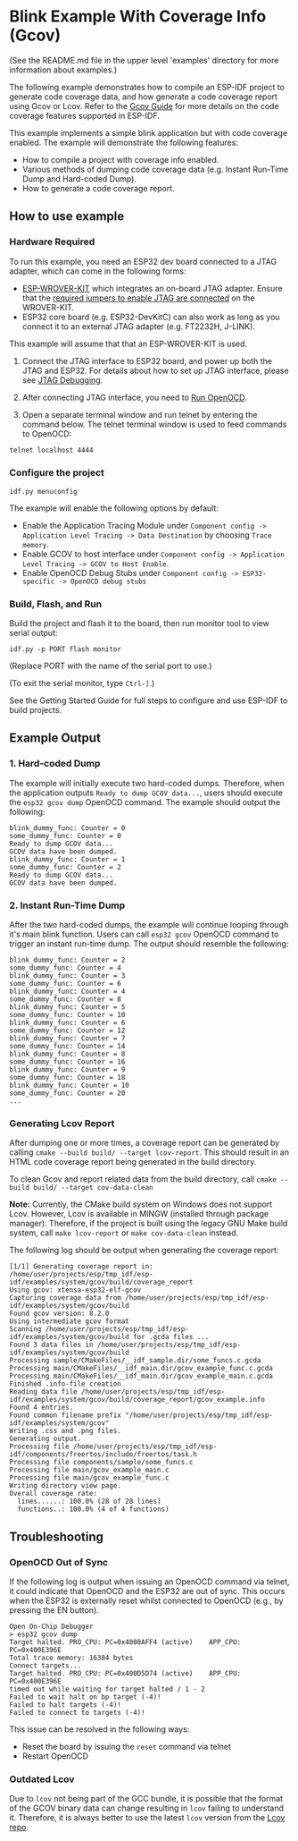 # Blink Example With Coverage Info (Gcov)

(See the README.md file in the upper level 'examples' directory for more information about examples.)

The following example demonstrates how to compile an ESP-IDF project to generate code coverage data, and how generate a code coverage report using Gcov or Lcov. Refer to the [Gcov Guide](https://docs.espressif.com/projects/esp-idf/en/latest/api-guides/app_trace.html#gcov-source-code-coverage) for more details on the code coverage features supported in ESP-IDF.

This example implements a simple blink application but with code coverage enabled. The example will demonstrate the following features:
* How to compile a project with coverage info enabled.
* Various methods of dumping code coverage data (e.g. Instant Run-Time Dump and Hard-coded Dump).
* How to generate a code coverage report.

## How to use example

### Hardware Required

To run this example, you need an ESP32 dev board connected to a JTAG adapter, which can come in the following forms:

* [ESP-WROVER-KIT](https://docs.espressif.com/projects/esp-idf/en/latest/hw-reference/modules-and-boards.html#esp-wrover-kit-v4-1) which integrates an on-board JTAG adapter. Ensure that the [required jumpers to enable JTAG are connected](https://docs.espressif.com/projects/esp-idf/en/latest/get-started/get-started-wrover-kit.html#setup-options) on the WROVER-KIT.
* ESP32 core board (e.g. ESP32-DevKitC) can also work as long as you connect it to an external JTAG adapter (e.g. FT2232H, J-LINK).

This example will assume that that an ESP-WROVER-KIT is used.

1. Connect the JTAG interface to ESP32 board, and power up both the JTAG and ESP32. For details about how to set up JTAG interface, please see [JTAG Debugging](https://docs.espressif.com/projects/esp-idf/en/latest/api-guides/jtag-debugging/index.html).

2. After connecting JTAG interface, you need to [Run OpenOCD](https://docs.espressif.com/projects/esp-idf/en/latest/api-guides/jtag-debugging/index.html#run-openocd).

3. Open a separate terminal window and run telnet by entering the command below. The telnet terminal window is used to feed commands to OpenOCD:

```bash
telnet localhost 4444
```

### Configure the project

```
idf.py menuconfig
```

The example will enable the following options by default: 

* Enable the Application Tracing Module under `Component config -> Application Level Tracing -> Data Destination` by choosing `Trace memory`.
* Enable GCOV to host interface under `Component config -> Application Level Tracing -> GCOV to Host Enable`.
* Enable OpenOCD Debug Stubs under `Component config -> ESP32-specific -> OpenOCD debug stubs`

### Build, Flash, and Run

Build the project and flash it to the board, then run monitor tool to view serial output:

```
idf.py -p PORT flash monitor
```

(Replace PORT with the name of the serial port to use.)

(To exit the serial monitor, type ``Ctrl-]``.)

See the Getting Started Guide for full steps to configure and use ESP-IDF to build projects.

## Example Output

### 1. Hard-coded Dump

The example will initially execute two hard-coded dumps. Therefore, when the application outputs `Ready to dump GCOV data...`, users should execute the `esp32 gcov dump` OpenOCD command. The example should output the following:

```
blink_dummy_func: Counter = 0
some_dummy_func: Counter = 0
Ready to dump GCOV data...
GCOV data have been dumped.
blink_dummy_func: Counter = 1
some_dummy_func: Counter = 2
Ready to dump GCOV data...
GCOV data have been dumped.
```

### 2. Instant Run-Time Dump

After the two hard-coded dumps, the example will continue looping through it's main blink function. Users can call `esp32 gcov` OpenOCD command to trigger an instant run-time dump. The output should resemble the following:

```
blink_dummy_func: Counter = 2
some_dummy_func: Counter = 4
blink_dummy_func: Counter = 3
some_dummy_func: Counter = 6
blink_dummy_func: Counter = 4
some_dummy_func: Counter = 8
blink_dummy_func: Counter = 5
some_dummy_func: Counter = 10
blink_dummy_func: Counter = 6
some_dummy_func: Counter = 12
blink_dummy_func: Counter = 7
some_dummy_func: Counter = 14
blink_dummy_func: Counter = 8
some_dummy_func: Counter = 16
blink_dummy_func: Counter = 9
some_dummy_func: Counter = 18
blink_dummy_func: Counter = 10
some_dummy_func: Counter = 20
...
```

### Generating Lcov Report

After dumping one or more times, a coverage report can be generated by calling `cmake --build build/ --target lcov-report`. This should result in an HTML code coverage report being generated in the build directory.

To clean Gcov and report related data from the build directory, call `cmake --build build/ --target cov-data-clean`

**Note:** Currently, the CMake build system on Windows does not support Lcov. However, Lcov is available in MINGW (installed through package manager). Therefore, if the project is built using the legacy GNU Make build system, call `make lcov-report` or `make cov-data-clean` instead.

The following log should be output when generating the coverage report:

```
[1/1] Generating coverage report in: /home/user/projects/esp/tmp_idf/esp-idf/examples/system/gcov/build/coverage_report
Using gcov: xtensa-esp32-elf-gcov
Capturing coverage data from /home/user/projects/esp/tmp_idf/esp-idf/examples/system/gcov/build
Found gcov version: 8.2.0
Using intermediate gcov format
Scanning /home/user/projects/esp/tmp_idf/esp-idf/examples/system/gcov/build for .gcda files ...
Found 3 data files in /home/user/projects/esp/tmp_idf/esp-idf/examples/system/gcov/build
Processing sample/CMakeFiles/__idf_sample.dir/some_funcs.c.gcda
Processing main/CMakeFiles/__idf_main.dir/gcov_example_func.c.gcda
Processing main/CMakeFiles/__idf_main.dir/gcov_example_main.c.gcda
Finished .info-file creation
Reading data file /home/user/projects/esp/tmp_idf/esp-idf/examples/system/gcov/build/coverage_report/gcov_example.info
Found 4 entries.
Found common filename prefix "/home/user/projects/esp/tmp_idf/esp-idf/examples/system/gcov"
Writing .css and .png files.
Generating output.
Processing file /home/user/projects/esp/tmp_idf/esp-idf/components/freertos/include/freertos/task.h
Processing file components/sample/some_funcs.c
Processing file main/gcov_example_main.c
Processing file main/gcov_example_func.c
Writing directory view page.
Overall coverage rate:
  lines......: 100.0% (28 of 28 lines)
  functions..: 100.0% (4 of 4 functions)
```

## Troubleshooting

### OpenOCD Out of Sync

If the following log is output when issuing an OpenOCD command via telnet, it could indicate that OpenOCD and the ESP32 are out of sync. This occurs when the ESP32 is externally reset whilst connected to OpenOCD (e.g., by pressing the EN button).

```
Open On-Chip Debugger
> esp32 gcov dump
Target halted. PRO_CPU: PC=0x4008AFF4 (active)    APP_CPU: PC=0x400E396E
Total trace memory: 16384 bytes
Connect targets...
Target halted. PRO_CPU: PC=0x400D5D74 (active)    APP_CPU: PC=0x400E396E
timed out while waiting for target halted / 1 - 2
Failed to wait halt on bp target (-4)!
Failed to halt targets (-4)!
Failed to connect to targets (-4)!
```

This issue can be resolved in the following ways:
* Reset the board by issuing the `reset` command via telnet
* Restart OpenOCD

### Outdated Lcov

Due to `lcov` not being part of the GCC bundle, it is possible that the format of the GCOV binary data can change resulting in `lcov` failing to understand it. Therefore, it is always better to use the latest `lcov` version from the [Lcov repo](https://github.com/linux-test-project/lcov).
